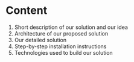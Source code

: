 # **Content**
1. Short description of our solution and our idea
2. Architecture of our proposed solution
3. Our detailed solution
4. Step-by-step installation instructions
5. Technologies used to build our solution
